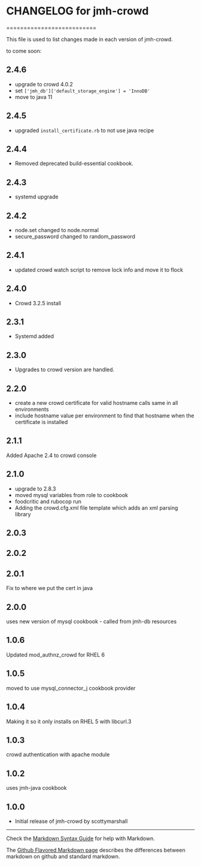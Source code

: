 # CHANGELOG for jmh-crowd
==========================

This file is used to list changes made in each version of jmh-crowd.

to come soon:

2.4.6
------
- upgrade to crowd 4.0.2
- set `['jmh_db']['default_storage_engine'] = 'InnoDB'`
- move to java 11

2.4.5
------
- upgraded `install_certificate.rb` to not use java recipe

2.4.4
-----
- Removed deprecated build-essential cookbook.

2.4.3
-----
- systemd upgrade

2.4.2
------
- node.set changed to node.normal
- secure_password changed to random_password

2.4.1
-----
- updated crowd watch script to remove lock info and move it to flock

2.4.0
-----
- Crowd 3.2.5 install

2.3.1
-----
- Systemd added

2.3.0
----
- Upgrades to crowd version are handled.

2.2.0
-----
- create a new crowd certificate for valid hostname calls same in all environments
- include hostname value per environment to find that hostname when the certificate is installed

2.1.1
-----
Added Apache 2.4 to crowd console

2.1.0
-----
- upgrade to 2.8.3
- moved mysql variables from role to cookbook
- foodcritic and rubocop run
- Adding the crowd.cfg.xml file template which adds an xml parsing library

2.0.3
-----
<REMOVED>

2.0.2
-----
<REMOVED>

2.0.1
-----
Fix to where we put the cert in java

2.0.0
-----
uses new version of mysql cookbook - called from jmh-db resources

1.0.6
-----
Updated mod_authnz_crowd for RHEL 6

1.0.5
-----
moved to use mysql_connector_j cookbook provider

1.0.4
-----
Making it so it only installs on RHEL 5 with libcurl.3

1.0.3
-----
crowd authentication with apache module

1.0.2
-----
uses jmh-java cookbook

1.0.0
-----
* Initial release of jmh-crowd by scottymarshall



- - -
Check the [Markdown Syntax Guide](http://daringfireball.net/projects/markdown/syntax) for help with Markdown.

The [Github Flavored Markdown page](http://github.github.com/github-flavored-markdown/) describes the differences between markdown on github and standard markdown.
